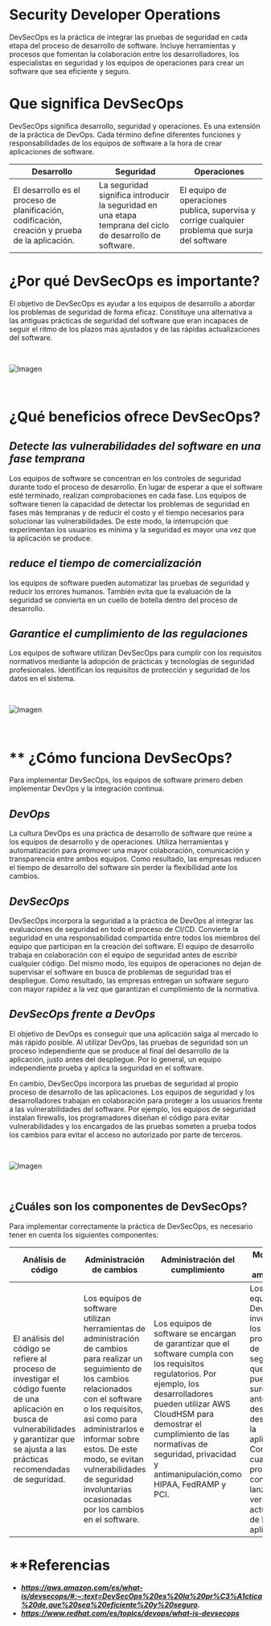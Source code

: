 # **Security Developer Operations**


DevSecOps es la práctica de integrar las pruebas de seguridad en cada etapa del proceso de desarrollo de software. Incluye herramientas y procesos que fomentan la colaboración entre los desarrolladores, los especialistas en seguridad y los equipos de operaciones para crear un software que sea eficiente y seguro.

# **Que significa DevSecOps**

DevSecOps significa desarrollo, seguridad y operaciones. Es una extensión de la práctica de DevOps. Cada término define diferentes funciones y responsabilidades de los equipos de software a la hora de crear aplicaciones de software.


| Desarrollo  | Seguridad | Operaciones |
|-----|-----|-----|
| El desarrollo es el proceso de planificación, codificación, creación y prueba de la aplicación. | La seguridad significa introducir la seguridad en una etapa temprana del ciclo de desarrollo de software.|El equipo de operaciones publica, supervisa y corrige cualquier problema que surja del software|


# **¿Por qué DevSecOps es importante?**

El objetivo de DevSecOps es ayudar a los equipos de desarrollo a abordar los problemas de seguridad de forma eficaz. Constituye una alternativa a las antiguas prácticas de seguridad del software que eran incapaces de seguir el ritmo de los plazos más ajustados y de las rápidas actualizaciones del software.

<br>

  
  ![Imagen](https://sentrio.io/wp-content/uploads/Representacion-DevSecOps.png)


<br>

# **¿Qué beneficios ofrece DevSecOps?**
## _Detecte las vulnerabilidades del software en una fase temprana_

Los equipos de software se concentran en los controles de seguridad durante todo el proceso de desarrollo. En lugar de esperar a que el software esté terminado, realizan comprobaciones en cada fase. Los equipos de software tienen la capacidad de detectar los problemas de seguridad en fases más tempranas y de reducir el costo y el tiempo necesarios para solucionar las vulnerabilidades. De este modo, la interrupción que experimentan los usuarios es mínima y la seguridad es mayor una vez que la aplicación se produce.

## _reduce el tiempo de comercialización_

 los equipos de software pueden automatizar las pruebas de seguridad y reducir los errores humanos. También evita que la evaluación de la seguridad se convierta en un cuello de botella dentro del proceso de desarrollo. 
## _Garantice el cumplimiento de las regulaciones_

 Los equipos de software utilizan DevSecOps para cumplir con los requisitos normativos mediante la adopción de prácticas y tecnologías de seguridad profesionales. Identifican los requisitos de protección y seguridad de los datos en el sistema. 

<br>

  
  ![Imagen](https://www.claranet.es/sites/all/assets/es/claranet-metodologia-devsecops.png)


<br>

# ** ¿Cómo funciona DevSecOps?

Para implementar DevSecOps, los equipos de software primero deben implementar DevOps y la integración continua.

## _DevOps_
La cultura DevOps es una práctica de desarrollo de software que reúne a los equipos de desarrollo y de operaciones. Utiliza herramientas y automatización para promover una mayor colaboración, comunicación y transparencia entre ambos equipos. Como resultado, las empresas reducen el tiempo de desarrollo del software sin perder la flexibilidad ante los cambios. 

## _DevSecOps_
DevSecOps incorpora la seguridad a la práctica de DevOps al integrar las evaluaciones de seguridad en todo el proceso de CI/CD. Convierte la seguridad en una responsabilidad compartida entre todos los miembros del equipo que participan en la creación del software. El equipo de desarrollo trabaja en colaboración con el equipo de seguridad antes de escribir cualquier código. Del mismo modo, los equipos de operaciones no dejan de supervisar el software en busca de problemas de seguridad tras el despliegue. Como resultado, las empresas entregan un software seguro con mayor rapidez a la vez que garantizan el cumplimiento de la normativa. 

## _DevSecOps frente a DevOps_ 
El objetivo de DevOps es conseguir que una aplicación salga al mercado lo más rápido posible. Al utilizar DevOps, las pruebas de seguridad son un proceso independiente que se produce al final del desarrollo de la aplicación, justo antes del despliegue. Por lo general, un equipo independiente prueba y aplica la seguridad en el software. 

En cambio, DevSecOps incorpora las pruebas de seguridad al propio proceso de desarrollo de las aplicaciones. Los equipos de seguridad y los desarrolladores trabajan en colaboración para proteger a los usuarios frente a las vulnerabilidades del software. Por ejemplo, los equipos de seguridad instalan firewalls, los programadores diseñan el código para evitar vulnerabilidades y los encargados de las pruebas someten a prueba todos los cambios para evitar el acceso no autorizado por parte de terceros.

<br>

  
  ![Imagen](https://images.clickittech.com/2020/wp-content/uploads/2022/10/06193140/Image-1.jpg)


<br>

## ¿Cuáles son los componentes de DevSecOps?
Para implementar correctamente la práctica de DevSecOps, es necesario tener en cuenta los siguientes componentes:



|Análisis de código | Administración de cambios | Administración del cumplimiento | Modelado de amenazas | Formación en seguridad |
|-----|-----|-----|-----|-----|
| El análisis del código se refiere al proceso de investigar el código fuente de una aplicación en busca de vulnerabilidades y garantizar que se ajusta a las prácticas recomendadas de seguridad. | Los equipos de software utilizan herramientas de administración de cambios para realizar un seguimiento de los cambios relacionados con el software o los requisitos, así como para administrarlos e informar sobre estos. De este modo, se evitan vulnerabilidades de seguridad involuntarias ocasionadas por los cambios en el software. | Los equipos de software se encargan de garantizar que el software cumpla con los requisitos regulatorios. Por ejemplo, los desarrolladores pueden utilizar AWS CloudHSM para demostrar el cumplimiento de las normativas de seguridad, privacidad y antimanipulación,como HIPAA, FedRAMP y PCI. | Los equipos de DevSecOps investigan los problemas de seguridad que puedan surgir antes y después de desplegar la aplicación. Corrigen cualquier problema conocido y lanzan una versión actualizada de la aplicación. | La formación en materia de seguridad implica capacitar a los desarrolladores de software y a los equipos de operaciones en cuanto a las directrices de seguridad más recientes. De este modo, los equipos de desarrollo y de operaciones pueden tomar decisiones de seguridad independientes a la hora de crear y desplegar la aplicación. | 


# **Referencias

- **_https://aws.amazon.com/es/what-is/devsecops/#:~:text=DevSecOps%20es%20la%20pr%C3%A1ctica%20de,que%20sea%20eficiente%20y%20seguro._**
- **_https://www.redhat.com/es/topics/devops/what-is-devsecops_**

